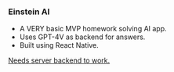 ### Einstein AI
- A VERY basic MVP homework solving AI app.
- Uses GPT-4V as backend for answers.
- Built using React Native.

[Needs server backend to work.](https://github.com/GravyPouch/Einstein-AI-server)
